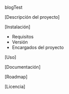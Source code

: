 blogTest

[Descripción del proyecto]

[Instalación]
- Requisitos
- Versión
- Encargados del proyecto

[Uso]


[Documentación]


[Roadmap]


[Licencia]
